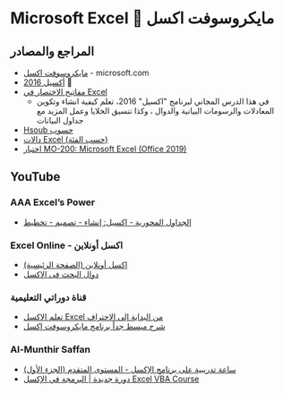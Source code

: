 # Microsoft Excel 💚 مايكروسوفت اكسل

## المراجع والمصادر
* [مايكروسوفت اكسل](https://support.microsoft.com/ar-sa/excel) - microsoft.com
* [أكسيل 2016](https://edu.gcfglobal.org/en/tr_ar-excel-2016/) 🌟 
* [مفاتيح الاختصار في Excel](https://support.microsoft.com/ar-sa/office/%D9%85%D9%81%D8%A7%D8%AA%D9%8A%D8%AD-%D8%A7%D9%84%D8%A7%D8%AE%D8%AA%D8%B5%D8%A7%D8%B1-%D9%81%D9%8A-excel-1798d9d5-842a-42b8-9c99-9b7213f0040f)
  * في هذا الدرس المجاني لبرنامج "اكسيل" 2016، تعلم كيفية انشاء وتكوين المعادلات والرسومات البيانية والدوال ، وكذا تنسيق الخلايا وعمل المزيد مع جداول البيانات
* [Hsoub حسوب](https://academy.hsoub.com/apps/productivity/office/microsoft-excel/)
* [دالات Excel (حسب الفئة)](https://support.microsoft.com/ar-sa/office/%D8%AF%D8%A7%D9%84%D8%A7%D8%AA-excel-%D8%AD%D8%B3%D8%A8-%D8%A7%D9%84%D9%81%D8%A6%D8%A9-5f91f4e9-7b42-46d2-9bd1-63f26a86c0eb)
* [اختبار MO-200: Microsoft Excel (Office 2019)](https://learn.microsoft.com/ar-sa/certifications/exams/mo-200/)

## YouTube
### AAA Excel’s Power
* [الجداول المحورية - اكسيل: إنشاء - تصميم - تخطيط](https://www.youtube.com/watch?v=DdxbG998QDk&list=PL5NlUYOM2iOgzHxXEUAp12Tx9qPbuFb1z)

### Excel Online - اكسل أونلاين
* [اكسل أونلاين (الصفحة الرئيسية)](https://www.youtube.com/channel/UCNh8pGHLFon_oWNABe_ADhw)
* [دوال البحث فى الاكسل](https://www.youtube.com/watch?v=bKBYG0eTFiI&list=PLKJRz6HoN48gEC_PgqranBRe6fInP_LJ5) 


### قناة دوراتي التعليمية
* [تعلم الاكسل Excel من البداية إلى الاحتراف](https://www.youtube.com/watch?v=xOWB8ELw9Dg&list=PLdt8Wd2Fj5Fvz3ijOQon9JZ7v9Tf2f7Dt)
* [شرح مبسط جداً برنامج مايكروسوفت إكسل](https://www.youtube.com/watch?v=KcKG2rAHbPA&list=PLdt8Wd2Fj5FstLcT-wThx31xSBarMX6Ft)

### Al-Munthir Saffan
* [ساعة تدريبية على برنامج الإكسل - المستوى المتقدم (الجزء الأول)](https://www.youtube.com/watch?v=egR-e6ZBa_w&list=PLof3yw6ZFPFhr2TpCoDWh_e0eiGVaHvn3)
* [دورة جديدة | البرمجة في الإكسل Excel VBA Course](https://www.youtube.com/watch?v=Zm7P7VtP9Rg&list=PLof3yw6ZFPFi2b0ks1bqAwDKTO0Chm_Rl)

